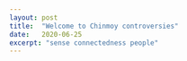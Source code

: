 ```yaml
---
layout: post
title:  "Welcome to Chinmoy controversies"
date:   2020-06-25
excerpt: "sense connectedness people"
---
```

